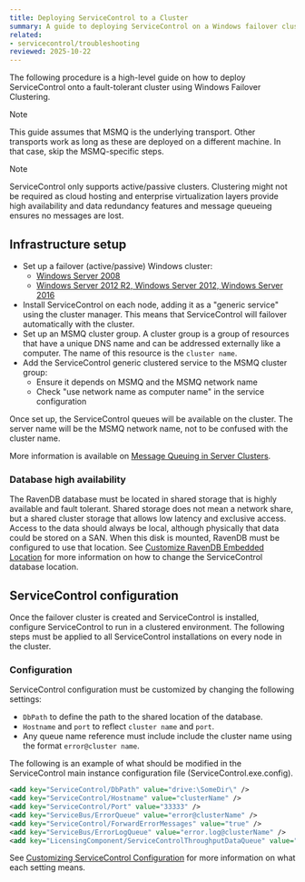 ```yaml
---
title: Deploying ServiceControl to a Cluster
summary: A guide to deploying ServiceControl on a Windows failover cluster
related:
- servicecontrol/troubleshooting
reviewed: 2025-10-22
---
```


The following procedure is a high-level guide on how to deploy ServiceControl onto a fault-tolerant cluster using Windows Failover Clustering.

> [!NOTE]
> This guide assumes that MSMQ is the underlying transport. Other transports work as long as these are deployed on a different machine. In that case, skip the MSMQ-specific steps.

> [!NOTE]
> ServiceControl only supports active/passive clusters. Clustering might not be required as cloud hosting and enterprise virtualization layers provide high availability and data redundancy features and message queueing ensures no messages are lost.

## Infrastructure setup

* Set up a failover (active/passive) Windows cluster:
  * [Windows Server 2008](https://blogs.msdn.microsoft.com/clustering/2008/01/18/creating-a-cluster-in-windows-server-2008/)
  * [Windows Server 2012 R2, Windows Server 2012, Windows Server 2016](https://docs.microsoft.com/en-us/windows-server/failover-clustering/create-failover-cluster)
* Install ServiceControl on each node, adding it as a "generic service" using the cluster manager. This means that ServiceControl will failover automatically with the cluster.
* Set up an MSMQ cluster group. A cluster group is a group of resources that have a unique DNS name and can be addressed externally like a computer. The name of this resource is the `cluster name`.
* Add the ServiceControl generic clustered service to the MSMQ cluster group:
  * Ensure it depends on MSMQ and the MSMQ network name
  * Check "use network name as computer name" in the service configuration

Once set up, the ServiceControl queues will be available on the cluster. The server name will be the MSMQ network name, not to be confused with the cluster name.

More information is available on [Message Queuing in Server Clusters](https://technet.microsoft.com/en-us/library/cc753575.aspx).

### Database high availability

The RavenDB database must be located in shared storage that is highly available and fault tolerant. Shared storage does not mean a network share, but a shared cluster storage that allows low latency and exclusive access. 
Access to the data should always be local, although physically that data could be stored on a SAN. When this disk is mounted, RavenDB must be configured to use that location. 
See [Customize RavenDB Embedded Location](configure-ravendb-location.md) for more information on how to change the ServiceControl database location.

## ServiceControl configuration

Once the failover cluster is created and ServiceControl is installed, configure ServiceControl to run in a clustered environment.
The following steps must be applied to all ServiceControl installations on every node in the cluster.

### Configuration

ServiceControl configuration must be customized by changing the following settings:

* `DbPath` to define the path to the shared location of the database.
* `Hostname` and `port` to reflect `cluster name` and `port`.
*  Any queue name reference must include include the cluster name using the format `error@cluster name`.

The following is an example of what should be modified in the ServiceControl main instance configuration file (ServiceControl.exe.config).

```xml
<add key="ServiceControl/DbPath" value="drive:\SomeDir\" />
<add key="ServiceControl/Hostname" value="clusterName" />
<add key="ServiceControl/Port" value="33333" />
<add key="ServiceBus/ErrorQueue" value="error@clusterName" />
<add key="ServiceControl/ForwardErrorMessages" value="true" />
<add key="ServiceBus/ErrorLogQueue" value="error.log@clusterName" />
<add key="LicensingComponent/ServiceControlThroughputDataQueue" value="ServiceControl.ThroughputData@clusterName" />
```

See [Customizing ServiceControl Configuration](/servicecontrol/servicecontrol-instances/configuration.md) for more information on what each setting means.
